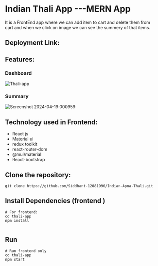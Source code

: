 # Indian Thali App  ---MERN App

It is a FrontEnd  app where we can add item to cart and delete them from cart and when we click on image we can see the summery of that items.

## Deployment Link:



## Features:

### Dashboard


![Thali-app](https://github.com/Siddhant-12081996/Indian-Apna-Thali/assets/107465215/b713c6fb-581a-44ad-8760-774d97457133)



### Summary
![Screenshot 2024-04-19 000959](https://github.com/Siddhant-12081996/Indian-Apna-Thali/assets/107465215/14a4976a-709c-4d79-a75f-c1037ebc46e9)



## Technology used in Frontend:

<ul>
<li>React js</li>
<li>Material ui</li>
<li>redux toolkit</li>
<li>react-router-dom</li>
<li>@mui/material</li>
<li>React-bootstrap</li>
</ul>


## Clone the repository:
```
git clone https://github.com/Siddhant-12081996/Indian-Apna-Thali.git
```

## Install Dependencies (frontend )

```
# For frontend:
cd thali-app
npm install


```

## Run

```
# Run frontend only
cd thali-app
npm start


```




